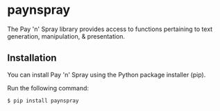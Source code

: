 # paynspray
The Pay 'n' Spray library provides access to functions pertaining to text generation, manipulation, &amp; presentation.

## Installation

You can install Pay 'n' Spray using the Python package installer (pip).

Run the following command:

    $ pip install paynspray
